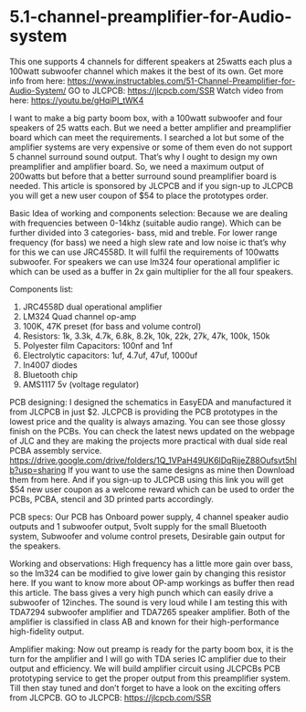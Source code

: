 # 5.1-channel-preamplifier-for-Audio-system
This one supports 4 channels for different speakers at 25watts each plus a 100watt subwoofer channel which makes it the best of its own.
Get more info from here: https://www.instructables.com/51-Channel-Preamplifier-for-Audio-System/
GO to JLCPCB: https://jlcpcb.com/SSR
Watch video from here: https://youtu.be/gHqiPI_tWK4

I want to make a big party boom box, with a 100watt subwoofer and four speakers of 25 watts each. But we need a better amplifier and preamplifier board which can meet the requirements. I searched a lot but some of the amplifier systems are very expensive or some of them even do not support 5 channel surround sound output.
That’s why I ought to design my own preamplifier and amplifier board. So, we need a maximum output of 200watts but before that a better surround sound preamplifier board is needed. This article is sponsored by JLCPCB and if you sign-up to JLCPCB you will get a new user coupon of $54 to place the prototypes order.

Basic Idea of working and components selection:
Because we are dealing with frequencies between 0-14khz (suitable audio range). Which can be further divided into 3 categories- bass, mid and treble. For lower range frequency (for bass) we need a high slew rate and low noise ic that’s why for this we can use JRC4558D. It will fulfil the requirements of 100watts subwoofer. For speakers we can use lm324 four operational amplifier ic which can be used as a buffer in 2x gain multiplier for the all four speakers.

Components list:
1. JRC4558D dual operational amplifier
2. LM324 Quad channel op-amp
3. 100K, 47K preset (for bass and volume control)
4. Resistors: 1k, 3.3k, 4.7k, 6.8k, 8.2k, 10k, 22k, 27k, 47k, 100k, 150k
5. Polyester film Capacitors: 100nf and 1nf
6. Electrolytic capacitors: 1uf, 4.7uf, 47uf, 1000uf
7. In4007 diodes
8. Bluetooth chip
9. AMS1117 5v (voltage regulator)

PCB designing:
I designed the schematics in EasyEDA and manufactured it from JLCPCB in just $2. JLCPCB is providing the PCB prototypes in the lowest price and the quality is always amazing. You can see those glossy finish on the PCBs. You can check the latest news updated on the webpage of JLC and they are making the projects more practical with dual side real PCBA assembly service.  https://drive.google.com/drive/folders/1Q_1VPaH49UK6lDqRijeZ88Oufsvt5hIb?usp=sharing
If you want to use the same designs as mine then Download them from here. And if you sign-up to JLCPCB using this link you will get $54 new user coupon as a welcome reward which can be used to order the PCBs, PCBA, stencil and 3D printed parts accordingly.

PCB specs:
Our PCB has Onboard power supply, 4 channel speaker audio outputs and 1 subwoofer output, 5volt supply for the small Bluetooth system, Subwoofer and volume control presets, Desirable gain output for the speakers.

Working and observations:
High frequency has a little more gain over bass, so the lm324 can be modified to give lower gain by changing this resistor here. If you want to know more about OP-amp workings as buffer then read this article. The bass gives a very high punch which can easily drive a subwoofer of 12inches. The sound is very loud while I am testing this with TDA7294 subwoofer amplifier and TDA7265 speaker amplifier. Both of the amplifier is classified in class AB and known for their high-performance high-fidelity output.

Amplifier making:
Now out preamp is ready for the party boom box, it is the turn for the amplifier and I will go with TDA series IC amplifier due to their output and efficiency. We will build amplifier circuit using JLCPCBs PCB prototyping service to get the proper output from this preamplifier system. Till then stay tuned and don’t forget to have a look on the exciting offers from JLCPCB. 
GO to JLCPCB: https://jlcpcb.com/SSR
